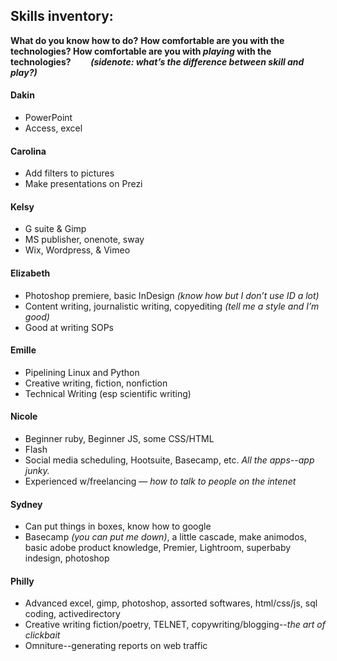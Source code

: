 ## Skills inventory:
**What do you know how to do?**
**How comfortable are you with the technologies? How comfortable are you with *playing* with the technologies?**
&nbsp;&nbsp;&nbsp;&nbsp;&nbsp;&nbsp; ***(sidenote: what’s the difference between skill and play?)***

#### Dakin
+ PowerPoint
+ Access, excel

#### Carolina
+ Add filters to pictures
+ Make presentations on Prezi

#### Kelsy
+ G suite & Gimp
+ MS publisher, onenote, sway
+ Wix, Wordpress, & Vimeo

#### Elizabeth
+ Photoshop premiere, basic InDesign *(know how but I don’t use ID a lot)*
+ Content writing, journalistic writing, copyediting *(tell me a style and I’m good)*
+ Good at writing SOPs

#### Emille
+ Pipelining Linux and Python
+ Creative writing, fiction, nonfiction
+ Technical Writing (esp scientific writing)

#### Nicole
+ Beginner ruby, Beginner JS, some CSS/HTML
+ Flash
+ Social media scheduling, Hootsuite, Basecamp, etc. *All the apps--app junky.*
+ Experienced w/freelancing — *how to talk to people on the intenet*

#### Sydney
+ Can put things in boxes, know how to google
+ Basecamp *(you can put me down)*, a little cascade, make animodos, basic adobe product knowledge, Premier, Lightroom, superbaby indesign, photoshop

#### Philly
+ Advanced excel, gimp, photoshop, assorted softwares, html/css/js, sql coding, activedirectory
+ Creative writing fiction/poetry, TELNET, copywriting/blogging--*the art of clickbait*
+ Omniture--generating reports on web traffic
